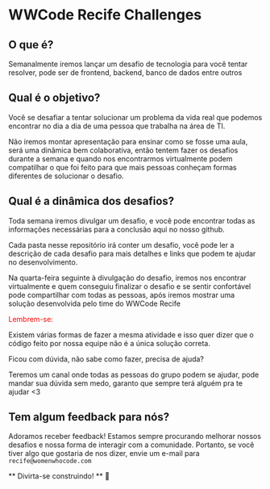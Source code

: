# WWCode Recife Challenges

## O que é?

Semanalmente iremos lançar um desafio de tecnologia para você tentar resolver, pode ser de frontend, backend, banco de dados entre outros

## Qual é o objetivo?

Você se desafiar a tentar solucionar um problema da vida real que podemos encontrar no dia a dia de uma pessoa que trabalha na área de TI.

Não iremos montar apresentação para ensinar como se fosse uma aula, será uma dinâmica bem colaborativa, então tentem fazer os desafios durante a semana e quando nos encontrarmos virtualmente podem compatilhar o que foi feito para que mais pessoas conheçam formas diferentes de solucionar o desafio.

## Qual é a dinâmica dos desafios?

Toda semana iremos divulgar um desafio, e você pode encontrar todas as informações necessárias para a conclusão aqui no nosso github.

Cada pasta nesse repositório irá conter um desafio, você pode ler a descrição de cada desafio para mais detalhes e links que podem te ajudar no desenvolvimento.

Na quarta-feira seguinte à divulgação do desafio, iremos nos encontrar virtualmente e quem conseguiu finalizar o desafio e se sentir confortável pode compartilhar com todas as pessoas, após iremos mostrar uma solução desenvolvida pelo time do WWCode Recife

<span style="color:red">Lembrem-se: </span>

Existem várias formas de fazer a mesma atividade e isso quer dizer que o código feito por nossa equipe
não é a única solução correta.

Ficou com dúvida, não sabe como fazer, precisa de ajuda?

Teremos um canal onde todas as pessoas do grupo podem se ajudar, pode mandar sua dúvida sem medo, garanto que sempre terá alguém pra te ajudar <3

## Tem algum feedback para nós?

Adoramos receber feedback! Estamos sempre procurando melhorar nossos desafios e nossa forma de interagir com a comunidade. Portanto, se você tiver algo que gostaria de nos dizer, envie um e-mail para `recife@womenwhocode.com`

** Divirta-se construindo! ** 🚀
